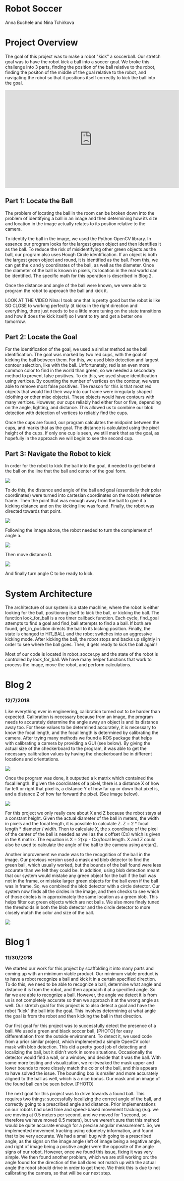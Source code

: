 # Robot Soccer

Anna Buchele and Nina Tchirkova

# Project Overview

The goal of this project was to make a robot "kick" a soccerball. Our stretch goal was to have the robot kick a ball into a soccer goal. We broke this challenge into 3 parts, finding the position of the ball relative to the robot, finding the positon of the middle of the goal relative to the robot, and navigating the robot so that it positions itself correctly to kick the ball into the goal.

<iframe width="560" height="315" src="https://www.youtube.com/embed/UzPCz9_cnFY" frameborder="0" allow="accelerometer; autoplay; encrypted-media; gyroscope; picture-in-picture" allowfullscreen></iframe>

## Part 1: Locate the Ball

The problem of locating the ball in the room can be broken down into the problem of identifying a ball in an image and then determining how its size and location in the image actually relates to its postion relative to the camera. 

To identify the ball in the image, we used the Python OpenCV library. In essence our program looks for the largest green object and then identifies it as the ball. To reduce the risk of misidentifying other green objects as the ball, our program also uses Hough Circle identification. If an object is both the largest green object and round, it is identified as the ball. From this, we can get the x and y coordinates of the ball, as well as the diameter. Once the diameter of the ball is known in pixels, its location in the real world can be identified. The specific math for this operation is described in Blog 2.

Once the distance and angle of the ball were known, we were able to program the robot to approach the ball and kick it. 

LOOK AT THE VIDEO
Nina: I took one that is pretty good but the robot is like SO CLOSE to working perfectly (it kicks in the right direction and everything, there just needs to be a little more tuning on the state transitions and how it does the kick itself) so I want to try and get a better one tomorrow.

## Part 2: Locate the Goal
For the identification of the goal, we used a similar method as the ball identification. The goal was marked by two red cups, with the goal of kicking the ball between them. For this, we used blob detection and largest contour selection, like with the ball. Unfortunately, red is an even more common color to find in the world than green, so we needed a secondary method to prevent false positives. To do this, we used shape identification using vertices. By counting the number of vertices on the contour, we were able to remove most false positives. The reason for this is that most red objects that would find their way into our frame were irregularly shaped (clothing or other misc objects). These objects would have contours with many vertices. However, our cups reliably had either four or five, depending on the angle, lighting, and distance. This allowed us to combine our blob detection with detection of vertices to reliably find the cups. 

Once the cups are found, our program calculates the midpoint between the cups, and marks that as the goal. The distance is calculated using the pixel height of the cups. If only one cup is seen, we still mark that as the goal, as hopefully in the approach we will begin to see the second cup.

## Part 3: Navigate the Robot to kick

In order for the robot to kick the ball into the goal, it needed to get behind the ball on the line that the ball and center of the goal form. 

![](/data/robot1.png)

To do this, the distance and angle of the ball and goal (essentially their polar coordinates) were turned into cartesian coordinates on the robots reference frame. Then the point that was enough away from the ball to give it a kicking distance and on the kicking line was found. Finally, the robot was directed towards that point. 

![](data/robo2.png)

Following the image above, the robot needed to turn the complement of angle a.

![](/data/robo3.png)

Then move distance D.

![](data/robo4.png)

And finally turn angle C to be ready to kick.

# System Architecture

The architecture of our system is a state machine, where the robot is either looking for the ball, positioning itself to kick the ball, or kicking the ball. The function look_for_ball is a ros timer callback function. Each cycle, find_goal attempts to find a goal and find_ball attempts to find a a ball. If both are found, get_in_position directs the ball to its kicking position. Finally, the state is changed to HIT_BALL and the robot switches into an aggressive kicking mode. After kicking the ball, the robot stops and backs up slightly in order to see where the ball goes. Then, it gets ready to kick the ball again! 

Most of our code is located in robot_soccer.py and the state of the robot is controlled by look_for_ball. We have many helper functions that work to process the image, move the robot, and perform calculations.

# Blog 2
### 12/7/2018

Like everything ever in engineering, calibration turned out to be harder than expected. Calibration is necessary because from an image, the program needs to accurately determine the angle away an object is and its distance away too. For these values to be determined accurately, it is necessary to know the focal length, and the focal length is determined by calibrating the camera. After trying many methods we found a ROS package that helps with calibrating a camera by providing a GUI (see below). By giving the actual size of the checkerboard to the program, it was able to get the necessary calibration values by having the checkerboard be in different locations and orientations.

![](/data/nina.png)

Once the program was done, it outputted a k matrix which contained the focal length. If given the coordinates of a pixel, there is a distance X of how far left or right that pixel is, a distance Y of how far up or down that pixel is, and a distance Z of how far forward the pixel. (See image below).

![](/data/camera.png)

For this project we only really care about X and Z because the robot stays at a constant height. Given the actual diameter of the ball in meters, the width in pixels and the focal length, it is possible to calculate Z. Z = 2 * focal length * diameter / width. Then to calculate X, the x coordinate of the pixel of the center of the ball is needed as well as the x offset (Cx) which is given in the K matrix. The equation is X = 2(xp - Cx)/focal length. X and Z could also be used to calculate the angle of the ball to the camera using arctan2. 

Another improvement we made was to the recognition of the ball in the image. Our previous version used a mask and blob detector to find the green ball, which usually worked, but the bounds of the ball found were less accurate than we felt they could be. In addition, using blob detection meant that our system would mistake any green object for the ball if the ball was not in the frame, or mistake larger green objects for the ball even if the ball was in frame. So, we combined the blob detector with a circle detector. Our system now finds all the circles in the image, and then checks to see which of those circles is in approximately the same location as a green blob. This helps filter out green objects which are not balls. We also more finely tuned the thresholds in both the blob detector and the circle detector to more closely match the color and size of the ball.

![](/data/mask_calibration.png)

# Blog 1
### 11/30/2018

We started our work for this project by scaffolding it into many parts and coming up with an minimum viable product. Our minimum viable product is to have a robot recognize a ball and kick it in a certain specified direction. To do this, we need to be able to recognize a ball, determine what angle and distance it is from the robot, and then approach it at a specified angle. So far we are able to recognize a ball. However, the angle we detect it is from us is not completely accurate so then we approach it at the wrong angle as well. Our stretch goal for this project is to also detect a goal and have the robot “kick” the ball into the goal. This involves determining at what angle the goal is from the robot and then kicking the ball in that direction.

Our first goal for this project was to successfully detect the presence of a ball. We used a green and black soccer ball, [PHOTO] for easy differentiation from the outside environment. To detect it, we used code from a prior similar project, which implemented a simple OpenCV color mask with blob detection. This did a pretty good job of detecting and localizing the ball, but it didn’t work in some situations. Occasionally the detector would find a wall, or a window, and decide that it was the ball. With some more testing and visualization, we re-tweaked the mask upper and lower bounds to more closely match the color of the ball, and this appears to have solved the issue. The bounding box is smaller and more accurately aligned to the ball as well, which is a nice bonus. Our mask and an image of the found ball can be seen below. [PHOTO]

The next goal for this project was to drive towards a found ball. This requires two things: successfully localizing the correct angle of the ball, and correctly going to a prescribed angle and distance. Prior implementations on our robots had used time and speed-based movement tracking (e.g. we are moving at 0.5 meters per second, and we moved for 1 second, so therefore we have moved 0.5 meters), but we weren’t sure that this method would be quite accurate enough for a precise angular measurement. So, we implemented movement tracking using odometry information, and found that to be very accurate. We had a small bug with going to a prescribed angle, as the signs on the image angle (left of image being a negative angle, and right of image being a positive angle) were the opposite of the angle signs of our robot. However, once we found this issue, fixing it was very simple. We then found another problem, which we are still working on: the angle found for the direction of the ball does not match up with the actual angle the robot should drive in order to get there. We think this is due to not calibrating the camera, so that will be our next step.

